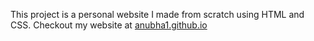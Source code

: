 This project is a personal website I made from scratch using HTML and CSS. 
Checkout my website at 
[anubha1.github.io](https://anubha1.github.io/)

